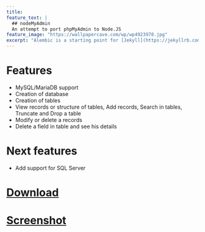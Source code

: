 ```yaml
---
title: 
feature_text: |
  ## nodeMyAdmin
  An attempt to port phpMyAdmin to Node.JS 
feature_image: "https://wallpapercave.com/wp/wp4923978.jpg"
excerpt: "Alembic is a starting point for [Jekyll](https://jekyllrb.com/) projects. Rather than starting from scratch, this boilerplate is designed to get the ball rolling immediately. Install it, configure it, tweak it, push it."
---
```


# Features

- MySQL/MariaDB support
- Creation of database
- Creation of tables
- View records or structure of tables, Add records, Search in tables, Truncate and Drop a table
- Modify or delete a records
- Delete a field in table and see his details

# Next features

- Add support for SQL Server

# [Download](download)

# [Screenshot](screenshot)

